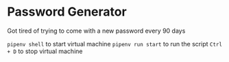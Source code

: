 # Password Generator

Got tired of trying to come with a new password every 90 days

`pipenv shell` to start virtual machine
`pipenv run start` to run the script
`Ctrl + D` to stop virtual machine
